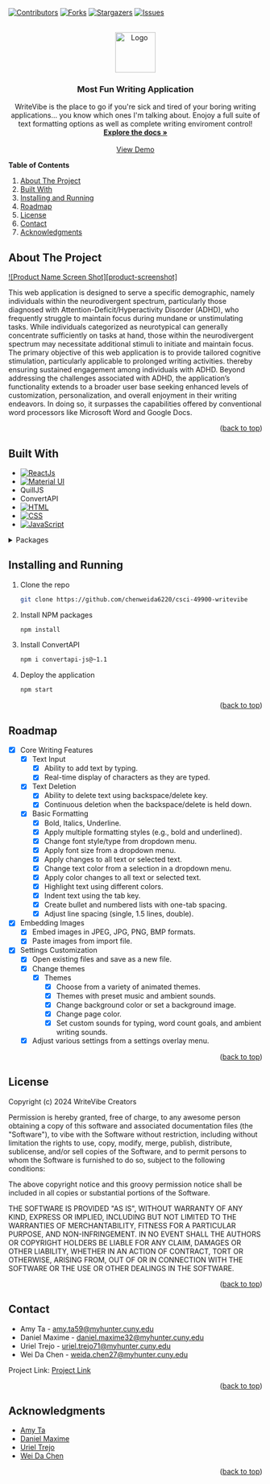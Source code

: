 <!-- Improved compatibility of back to top link: See: https://github.com/othneildrew/Best-README-Template/pull/73 -->
<!-- 
*** Markdown "reference style" links for readability: https://www.markdownguide.org/basic-syntax/#reference-style-links
*** Open-source, real-time, in-browser Markdown editor: https://stackedit.io/
 -->

<a name="readme-top"></a>

<!-- Project Shields -->
[![Contributors][contributors-shield]][contributors-url]
[![Forks][forks-shield]][forks-url]
[![Stargazers][stars-shield]][stars-url]
[![Issues][issues-shield]][issues-url]


<!-- PROJECT LOGO -->
<br />
<div align="center">
  <a href="https://github.com/chenweida6220/csci-49900-writevibe">
    <img src="public/favicon.ico" alt="Logo" width="80" height="80">
  </a>

<h3 align="center">Most Fun Writing Application</h3>
  <p align="center">
    WriteVibe is the place to go if you're sick and tired of your boring writing applications... you know which ones I'm talking about. Enojoy a full suite of text formatting options as well as complete writing enviroment control!
    <br />
    <a href="https://github.com/chenweida6220/csci-49900-the-most-fun-writing-app"><strong>Explore the docs »</strong></a>
    <br />
    <br />
    <a href="https://github.com/chenweida6220/csci-49900-writevibe">View Demo</a>
  </p>
</div>



<!-- TABLE OF CONTENTS -->
**Table of Contents**
1. [About The Project](#about-the-project)
2. [Built With](#built-with)
3. [Installing and Running](#installing-and-running)
4. [Roadmap](#roadmap)
5. [License](#license)
6. [Contact](#contact)
7. [Acknowledgments](#acknowledgments)



<!-- ABOUT THE PROJECT -->
## About The Project

[![Product Name Screen Shot][product-screenshot]](https://example.com)

This web application is designed to serve a specific demographic, namely individuals within the neurodivergent spectrum, particularly those diagnosed with Attention-Deficit/Hyperactivity Disorder (ADHD), who frequently struggle to maintain focus during mundane or unstimulating tasks. While individuals categorized as neurotypical can generally concentrate sufficiently on tasks at hand, those within the neurodivergent spectrum may necessitate additional stimuli to initiate and maintain focus. The primary objective of this web application is to provide tailored cognitive stimulation, particularly applicable to prolonged writing activities. thereby ensuring sustained engagement among individuals with ADHD. Beyond addressing the challenges associated with ADHD, the application’s functionality extends to a broader user base seeking enhanced levels of customization, personalization, and overall enjoyment in their writing endeavors. In doing so, it surpasses the capabilities offered by conventional word processors like Microsoft Word and Google Docs.

<p align="right">(<a href="#readme-top">back to top</a>)</p>

## Built With
* [![ReactJs][React.dev]](https://react.dev/)
* [![Material UI][Material UI]](https://shields.io/badge/materialui-white?logo=mui&style=for-the-badge)
* QuillJS
* ConvertAPI
* [![HTML][HTML]](https://img.shields.io/badge/HTML-3c3434?logo=html5)
* [![CSS][CSS]](https://img.shields.io/badge/CSS-3c3434?logo=css3)
* [![JavaScript][JavaScript]](https://img.shields.io/badge/JavaScript-3c3434?logo=javascript)

<details>
<summary>Packages</summary>
<br>
- @mui/icons-material: ^5.15.14
- @mui/material: ^5.15.13
- @testing-library/jest-dom: ^5.17.0
- @testing-library/react: ^13.4.0
- @testing-library/user-event: ^13.5.0
- convertapi-js: ~1.1
- file-saver: ^2.0.5
- notistack: ^3.0.1
- path-browserify: ^1.0.1
- quill-to-pdf: ^1.0.7
- quill-to-word: ^1.3.0
- react: ^18.2.0
- react-confetti-explosion: ^2.1.2
- react-dom: ^18.2.0
- react-full-screen: ^1.1.1
- react-quill: ^2.0.012
</details>



<!-- GETTING STARTED -->
## Installing and Running

1. Clone the repo
   ```sh
   git clone https://github.com/chenweida6220/csci-49900-writevibe
   ```
2. Install NPM packages
   ```sh
   npm install
   ```
3. Install ConvertAPI
    ```sh
   npm i convertapi-js@~1.1
   ```
4. Deploy the application
    ```sh
   npm start
   ```

<p align="right">(<a href="#readme-top">back to top</a>)</p>


<!-- ROADMAP -->
## Roadmap

- [x] Core Writing Features
    - [x] Text Input
        - [x] Ability to add text by typing.
        - [x] Real-time display of characters as they are typed.
    - [x] Text Deletion
        - [x] Ability to delete text using backspace/delete key.
        - [x] Continuous deletion when the backspace/delete is held down.
    - [x] Basic Formatting
        - [x] Bold, Italics, Underline.
        - [x] Apply multiple formatting styles (e.g., bold and underlined).
        - [x] Change font style/type from dropdown menu.
        - [x] Apply font size from a dropdown menu.
        - [x] Apply changes to all text or selected text.
        - [x] Change text color from a selection in a dropdown menu.
        - [x] Apply color changes to all text or selected text.
        - [x] Highlight text using different colors.
        - [x] Indent text using the tab key.
        - [x] Create bullet and numbered lists with one-tab spacing.
        - [x] Adjust line spacing (single, 1.5 lines, double).
- [x] Embedding Images
    - [x] Embed images in JPEG, JPG, PNG, BMP formats.
    - [x] Paste images from import file.
- [x] Settings Customization
    - [x] Open existing files and save as a new file.
    - [x] Change themes
        - [x] Themes
            - [x] Choose from a variety of animated themes.
            - [x] Themes with preset music and ambient sounds.
            - [x] Change background color or set a background image.
            - [x] Change page color.
            - [x] Set custom sounds for typing, word count goals, and ambient writing sounds.
    - [x] Adjust various settings from a settings overlay menu.

<p align="right">(<a href="#readme-top">back to top</a>)</p>



<!-- LICENSE -->
## License

Copyright (c) 2024 WriteVibe Creators

Permission is hereby granted, free of charge, to any awesome person obtaining a copy
of this software and associated documentation files (the "Software"), to vibe with
the Software without restriction, including without limitation the rights to use,
copy, modify, merge, publish, distribute, sublicense, and/or sell copies of the Software,
and to permit persons to whom the Software is furnished to do so, subject to the following conditions:

The above copyright notice and this groovy permission notice shall be included in all
copies or substantial portions of the Software.

THE SOFTWARE IS PROVIDED "AS IS", WITHOUT WARRANTY OF ANY KIND, EXPRESS OR IMPLIED,
INCLUDING BUT NOT LIMITED TO THE WARRANTIES OF MERCHANTABILITY, FITNESS FOR A PARTICULAR PURPOSE,
AND NON-INFRINGEMENT. IN NO EVENT SHALL THE AUTHORS OR COPYRIGHT HOLDERS BE LIABLE FOR ANY CLAIM,
DAMAGES OR OTHER LIABILITY, WHETHER IN AN ACTION OF CONTRACT, TORT OR OTHERWISE, ARISING FROM,
OUT OF OR IN CONNECTION WITH THE SOFTWARE OR THE USE OR OTHER DEALINGS IN THE SOFTWARE.

<p align="right">(<a href="#readme-top">back to top</a>)</p>



<!-- CONTACT -->
## Contact

* Amy Ta - <amy.ta59@myhunter.cuny.edu>
* Daniel Maxime - <daniel.maxime32@myhunter.cuny.edu>
* Uriel Trejo - <uriel.trejo71@myhunter.cuny.edu>
* Wei Da Chen - <weida.chen27@myhunter.cuny.edu>

Project Link: [Project Link](https://github.com/chenweida6220/csci-49900-writevibe)

<p align="right">(<a href="#readme-top">back to top</a>)</p>



<!-- ACKNOWLEDGMENTS -->
## Acknowledgments

* [Amy Ta](https://github.com/redfumo)
* [Daniel Maxime](https://github.com/Danmaxime)
* [Uriel Trejo](https://github.com/Utrejo1125)
* [Wei Da Chen](https://github.com/chenweida6220)

<p align="right">(<a href="#readme-top">back to top</a>)</p>



<!-- MARKDOWN LINKS & IMAGES -->
<!-- https://www.markdownguide.org/basic-syntax/#reference-style-links -->
[contributors-shield]: https://img.shields.io/github/contributors/chenweida6220/csci-49900-the-most-fun-writing-app.svg?style=for-the-badge
[contributors-url]: https://github.com/chenweida6220/csci-49900-the-most-fun-writing-app/graphs/contributors
[forks-shield]: https://img.shields.io/github/forks/chenweida6220/csci-49900-the-most-fun-writing-app.svg?style=for-the-badge
[forks-url]: https://github.com/chenweida6220/csci-49900-the-most-fun-writing-app/network/members
[stars-shield]: https://img.shields.io/github/stars/chenweida6220/csci-49900-the-most-fun-writing-app.svg?style=for-the-badge
[stars-url]: https://github.com/chenweida6220/csci-49900-the-most-fun-writing-app/stargazers
[issues-shield]: https://img.shields.io/github/issues/chenweida6220/csci-49900-the-most-fun-writing-app.svg?style=for-the-badge
[issues-url]: https://github.com/chenweida6220/csci-49900-the-most-fun-writing-app/issues

[React.dev]: https://shields.io/badge/react-black?logo=react&style=for-the-badge
[Quill.js]: https://shields.io/badge/quilljs-grey?logo=javascript&style=for-the-badge
[Material UI]: https://shields.io/badge/materialui-white?logo=mui&style=for-the-badge
[HTML]: https://img.shields.io/badge/HTML-3c3434?logo=html5
[CSS]: https://img.shields.io/badge/CSS-3c3434?logo=css3
[JavaScript]: https://img.shields.io/badge/JavaScript-3c3434?logo=javascript

